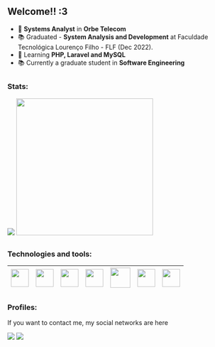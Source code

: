 ## Welcome!! :3

- 🔭 **Systems Analyst** in **Orbe Telecom**
- 📚 Graduated - **System Analysis and Development** at Faculdade Tecnológica Lourenço Filho - FLF (Dec 2022).</li>
- 🌱 Learning **PHP, Laravel and MySQL**
- 📚 Currently a graduate student in **Software Engineering**


##

### Stats:

<div style="display: inline;">
  <img src="https://github-readme-stats.vercel.app/api?username=AdryanneKelly&show_icons=true&theme=tokyonight" />
  <img width='308em' src="https://github-readme-stats.vercel.app/api/top-langs/?username=AdryanneKelly&langs_count=10&layout=compact&theme=tokyonight" />
</div>

##

### Technologies and tools:

| <img width='40' heigth='40' src="https://cdn.jsdelivr.net/gh/devicons/devicon/icons/laravel/laravel-plain-wordmark.svg" /> | <img width='40' heigth='40' src="https://cdn.jsdelivr.net/gh/devicons/devicon/icons/mysql/mysql-original.svg" /> | <img width='40' heigth='40' src="https://cdn.jsdelivr.net/gh/devicons/devicon/icons/bootstrap/bootstrap-original.svg" /> | <img width='40' heigth='40' src="https://cdn.jsdelivr.net/gh/devicons/devicon/icons/javascript/javascript-plain.svg" /> | <img width='45' heigth='45' src="https://cdn.jsdelivr.net/gh/devicons/devicon/icons/php/php-plain.svg" /> | <img width='40' heigth='40' src="https://cdn.jsdelivr.net/gh/devicons/devicon/icons/html5/html5-original.svg" /> | <img width='40' heigth='40' src="https://cdn.jsdelivr.net/gh/devicons/devicon/icons/css3/css3-original.svg" /> |
| ---- | -------- | :--------: | :------: | :-------: | :-------------: | :-------------: |




<!-- <div style="display: inline;">
<img width='45' heigth='45' src="https://cdn.jsdelivr.net/gh/devicons/devicon/icons/javascript/javascript-plain.svg" />
<img width='45' heigth='45' src="https://cdn.jsdelivr.net/gh/devicons/devicon/icons/css3/css3-original.svg" />
<img width='45' heigth='45' src="https://cdn.jsdelivr.net/gh/devicons/devicon/icons/html5/html5-original.svg" />
<img width='45' heigth='45' src="https://cdn.jsdelivr.net/gh/devicons/devicon/icons/bootstrap/bootstrap-original.svg" />
<img width='45' heigth='45' src="https://cdn.jsdelivr.net/gh/devicons/devicon/icons/php/php-plain.svg" />
<img width='45' heigth='45' src="https://cdn.jsdelivr.net/gh/devicons/devicon/icons/mysql/mysql-original.svg" />
<img width='45' heigth='45' src="https://cdn.jsdelivr.net/gh/devicons/devicon/icons/laravel/laravel-plain-wordmark.svg" />  
</div>
-->

##

### Profiles:

If you want to contact me, my social networks are here

<a href="https://www.linkedin.com/in/adryanne-kelly/"><img src="https://img.shields.io/badge/linkedin-%230077B5.svg?style=for-the-badge&logo=linkedin&logoColor=white"/></a>
<a href=""><img src="https://img.shields.io/badge/Instagram-%23E4405F.svg?style=for-the-badge&logo=Instagram&logoColor=white"/></a>


<!--
**AdryanneKelly/AdryanneKelly** is a ✨ _special_ ✨ repository because its `README.md` (this file) appears on your GitHub profile.

Here are some ideas to get you started:

- 🔭 I’m currently working on ...
- 🌱 I’m currently learning ...
- 👯 I’m looking to collaborate on ...
- 🤔 I’m looking for help with ...
- 💬 Ask me about ...
- 📫 How to reach me: ...
- 😄 Pronouns: ...
- ⚡ Fun fact: ...
-->
